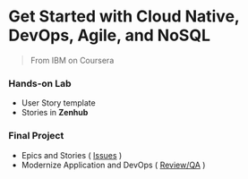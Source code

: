 
# Get Started with Cloud Native, DevOps, Agile, and NoSQL
> From IBM on Coursera

### Hands-on Lab
- User Story template
- Stories in **Zenhub**

### Final Project
- Epics and Stories ( [Issues](https://github.com/j5py/agile/issues?q=is%3Aissue+is%3Aclosed) )
- Modernize Application and DevOps ( [Review/QA](https://github.com/j5py/lab-agile-planning/tree/main/screenshots) )
